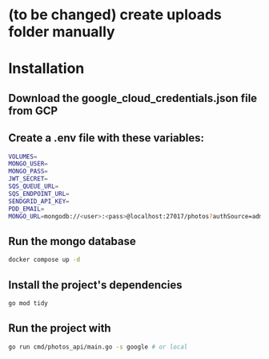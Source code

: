 # (to be changed) create uploads folder manually

# Installation

## Download the google_cloud_credentials.json file from GCP

## Create a .env file with these variables: 
```bash
VOLUMES=
MONGO_USER=
MONGO_PASS=
JWT_SECRET=
SQS_QUEUE_URL=
SQS_ENDPOINT_URL=
SENDGRID_API_KEY=
PDD_EMAIL=
MONGO_URL=mongodb://<user>:<pass>@localhost:27017/photos?authSource=admin
```
## Run the mongo database
```bash
docker compose up -d
```
## Install the project's dependencies
```bash
go mod tidy
```

## Run the project with
```bash
go run cmd/photos_api/main.go -s google # or local
```
